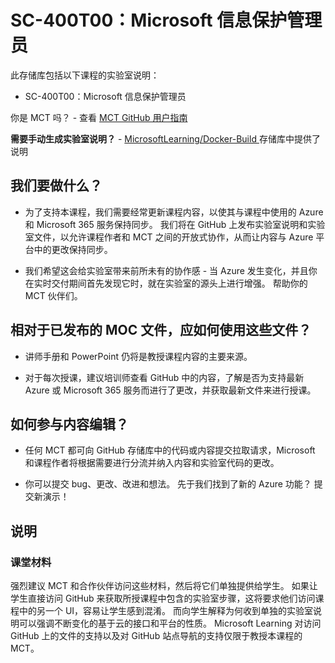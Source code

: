 # <a name="sc-400t00-microsoft-information-protection-administrator"></a>SC-400T00：Microsoft 信息保护管理员

此存储库包括以下课程的实验室说明：

- SC-400T00：Microsoft 信息保护管理员
 

<!-- **[Download Latest Student Handbook and AllFiles Content](../../releases/latest)** -->

你是 MCT 吗？ - 查看 [MCT GitHub 用户指南](https://microsoftlearning.github.io/MCT-User-Guide/)

**需要手动生成实验室说明？** - [MicrosoftLearning/Docker-Build ](https://github.com/MicrosoftLearning/Docker-Build) 存储库中提供了说明

## <a name="what-are-we-doing"></a>我们要做什么？

- 为了支持本课程，我们需要经常更新课程内容，以使其与课程中使用的 Azure 和 Microsoft 365 服务保持同步。  我们将在 GitHub 上发布实验室说明和实验室文件，以允许课程作者和 MCT 之间的开放式协作，从而让内容与 Azure 平台中的更改保持同步。

- 我们希望这会给实验室带来前所未有的协作感 - 当 Azure 发生变化，并且你在实时交付期间首先发现它时，就在实验室的源头上进行增强。  帮助你的 MCT 伙伴们。

## <a name="how-should-i-use-these-files-relative-to-the-released-moc-files"></a>相对于已发布的 MOC 文件，应如何使用这些文件？

- 讲师手册和 PowerPoint 仍将是教授课程内容的主要来源。

<!-- - These files on GitHub are designed to be used in conjunction with the student handbook, but are in GitHub as a central repository so MCTs and course authors can have a shared source for the latest lab files. -->

- 对于每次授课，建议培训师查看 GitHub 中的内容，了解是否为支持最新 Azure 或 Microsoft 365 服务而进行了更改，并获取最新文件来进行授课。

<!--
## What about changes to the student handbook?

- We will review the student handbook on a quarterly basis and update through the normal MOC release channels as needed.
-->

## <a name="how-do-i-contribute"></a>如何参与内容编辑？

- 任何 MCT 都可向 GitHub 存储库中的代码或内容提交拉取请求，Microsoft 和课程作者将根据需要进行分流并纳入内容和实验室代码的更改。

- 你可以提交 bug、更改、改进和想法。  先于我们找到了新的 Azure 功能？  提交新演示！

## <a name="notes"></a>说明

### <a name="classroom-materials"></a>课堂材料

强烈建议 MCT 和合作伙伴访问这些材料，然后将它们单独提供给学生。  如果让学生直接访问 GitHub 来获取所授课程中包含的实验室步骤，这将要求他们访问课程中的另一个 UI，容易让学生感到混淆。 而向学生解释为何收到单独的实验室说明可以强调不断变化的基于云的接口和平台的性质。 Microsoft Learning 对访问 GitHub 上的文件的支持以及对 GitHub 站点导航的支持仅限于教授本课程的 MCT。
